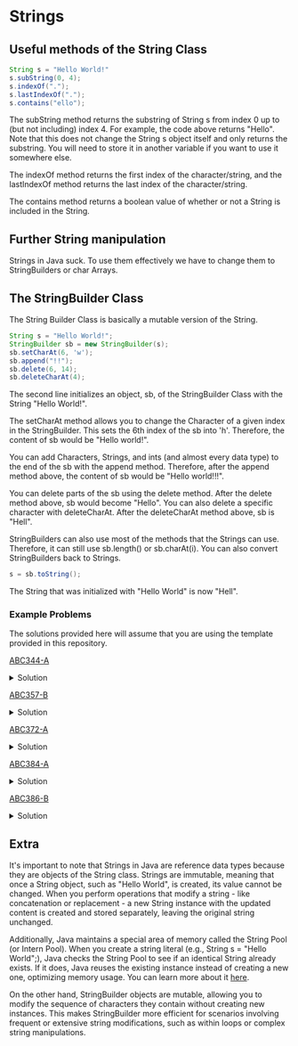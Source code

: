 # Strings
## Useful methods of the String Class
```Java
String s = "Hello World!"
s.subString(0, 4); 
s.indexOf(".");
s.lastIndexOf(".");
s.contains("ello");
```
The subString method returns the substring of String s from index 0 up to (but not including) index 4. For example, the code above returns "Hello". Note that this does not change the String s object itself and only
returns the substring. You will need to store it in another variable if you want to use it somewhere else.   

The indexOf method returns the first index of the character/string, and the lastIndexOf method returns the last index of the character/string.  

The contains method returns a boolean value of whether or not a String is included in the String.

## Further String manipulation
Strings in Java suck. To use them effectively we have to change them to StringBuilders or char Arrays.
## The StringBuilder Class
The String Builder Class is basically a mutable version of the String.
```Java
String s = "Hello World!";
StringBuilder sb = new StringBuilder(s);
sb.setCharAt(6, 'w');
sb.append("!!");
sb.delete(6, 14);
sb.deleteCharAt(4);
```
The second line initializes an object, sb, of the StringBuilder Class with the String "Hello World!".

The setCharAt method allows you to change the Character of a given index in the StringBuilder. This sets the 6th index of the sb into 'h'. Therefore, the content of sb would be "Hello world!".  

You can add Characters, Strings, and ints (and almost every data type) to the end of the sb with the append method.
Therefore, after the append method above, the content of sb would be "Hello world!!!".  

You can delete parts of the sb using the delete method. After the delete method above, sb would become "Hello". You can also delete a specific character with deleteCharAt. After the deleteCharAt method above, 
sb is "Hell".  

StringBuilders can also use most of the methods that the Strings can use.
Therefore, it can still use sb.length() or sb.charAt(i). You can also convert
StringBuilders back to Strings.
```Java
s = sb.toString();
```
The String that was initialized with "Hello World" is now "Hell".

### Example Problems
The solutions provided here will assume that you are using the template provided in this repository.  

[ABC344-A](https://atcoder.jp/contests/abc344/tasks/abc344_a)  
<details>
<summary>Solution</summary>
We find the first index of '|' and the second index of '|' and print the substrings that are not between these 2 indexes.
    
```Java
private static void solve() {
    String s = sc.next();
    int index1 = s.indexOf('|');
    int index2 = s.lastIndexOf('|');
    pw.println(s.substring(0, index1) + s.substring(index2 + 1));
}
```
</details>

[ABC357-B](https://atcoder.jp/contests/abc357/tasks/abc357_b)
<details>
<summary>Solution</summary>
We increment a counter when there is an uppercase character and decrement otherwise. Use the toLowerCase or toUpperCase method for conversion.
    
```Java
private static void solve() {
    String s = sc.next();
    int countUpper = 0;
    for(int i=0;i<s.length();i++) {
        if(s.charAt(i)>='A' && s.charAt(i)<='Z') countUpper++;
        else countUpper--;
    }
    if(countUpper>0) pw.println(s.toUpperCase());
    else pw.println(s.toLowerCase());
}

```
</details>

[ABC372-A](https://atcoder.jp/contests/abc372/tasks/abc372_a)  
<details>
<summary>Solution</summary>
We can write exactly what is being told by deleting every instance of '.' that the string contains. Unfortunately, StringBuilder doesn't have the contains method, 
so we have to convert sb to s and check it every loop.

```Java
private static void solve() {
    String s = sc.next();
    StringBuilder sb = new StringBuilder(s);
    while(s.contains(".")){
        int index = sb.indexOf(".");
        sb.deleteCharAt(index);
        s = sb.toString();
    }
    pw.println(s);
}

```
Of course, you can input the StringBuilder like this to be a little bit faster. Obviously this wouldn't be a good idea if storing the original String was a necessity like in this problem.
```Java
StringBuilder sb = new StringBuilder(sc.next());
```
Another way is to append each character from the string that isn't '.' to the stringbuilder.

```Java
private static void solve() {
    String s = sc.next();
    StringBuilder sb = new StringBuilder();
    for(int i=0; i<s.length(); i++){
        if(s.charAt(i)!='.') sb.append(s.charAt(i));
    }
    pw.println(sb);
}
```
We can also skip using StringBuilders entirely.

```Java
private static void solve() {
    String s = sc.next();
    for(int i=0;i<s.length();i++) {
        if(s.charAt(i)!='.') pw.print(s.charAt(i));
    }
    pw.println();
}
```
</details>

[ABC384-A](https://atcoder.jp/contests/abc384/tasks/abc384_a) 
<details>
<summary>Solution</summary>
The Scanner class doesn't accept char inputs so we have to use the input as a string and use its first index.

```Java
private static void solve() {
    int n = sc.nextInt();
    char c1 = sc.next().charAt(0);
    char c2 = sc.next().charAt(0);
    String s = sc.next();
    StringBuilder sb = new StringBuilder(s);
    for(int i=0;i<n;i++){
        if(s.charAt(i)!=c1) sb.setCharAt(i,c2);
    }
    pw.println(sb);
}
```
</details>

[ABC386-B](https://atcoder.jp/contests/abc386/tasks/abc386_b) 
<details>
<summary>Solution</summary>
The idea here is to delete 2 characters at the front of the sb when there are 2 consecutive '0's and to delete 1 character at the front when there aren't, 
while counting how many times we delete the characters. We have to be careful around deleting characters in the front of an sb (and ArrayLists and similarlly ordered data structures) 
as the indexes would move to account for
the loss. This problem was also featured on ABC 283 as problem C. So if you were able to solve this, congrats! You just solved a C problem! 

[ABC283](https://atcoder.jp/contests/abc283/)    
```Java
private static void solve() {
    StringBuilder sb = new StringBuilder(sc.next());
    int count=0;
    while(!sb.isEmpty()){
        if(sb.length()>1 && sb.charAt(0)=='0' && sb.charAt(1)=='0'){
            sb.delete(0, 2);
        }else{
            sb.deleteCharAt(0);
        }
        count++;
    }
    pw.println(count);
}
```
</details>

## Extra
It's important to note that Strings in Java are reference data types because they are objects of the String class. 
Strings are immutable, meaning that once a String object, such as "Hello World", is created, its value cannot be changed. 
When you perform operations that modify a string - like concatenation or replacement - a new String instance with the updated 
content is created and stored separately, leaving the original string unchanged.  

Additionally, Java maintains a special area of memory called the String Pool (or Intern Pool). When you create a string 
literal (e.g., String s = "Hello World";), Java checks the String Pool to see if an identical String already exists. 
If it does, Java reuses the existing instance instead of creating a new one, optimizing memory usage. You can learn more
about it [here](https://www.youtube.com/watch?v=Bj9Mx_Lx3q4).

On the other hand, StringBuilder objects are mutable, allowing you to modify the sequence of characters they contain 
without creating new instances. This makes StringBuilder more efficient for scenarios involving frequent or extensive 
string modifications, such as within loops or complex string manipulations.
